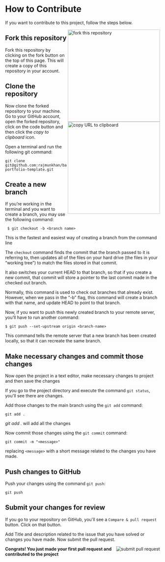 # How to Contribute


If you want to contribute to this project, follow the steps below.

<img align="right" width="300" src="https://firstcontributions.github.io/assets/Readme/fork.png" alt="fork this repository" />

## Fork this repository

Fork this repository by clicking on the fork button on the top of this page.
This will create a copy of this repository in your account.


## Clone the repository

<img align="right" width="300" src="https://firstcontributions.github.io/assets/Readme/copy-to-clipboard.png" alt="copy URL to clipboard" />

Now clone the forked repository to your machine. Go to your GitHub account, open the forked repository, click on the code button and then click the _copy to clipboard_ icon.

Open a terminal and run the following git command:

```
git clone git@github.com:rajmunkhan/basic-portfolio-template.git
```

## Create a new branch

If you’re working in the terminal and you want to create a branch, you may use the following command:

```  
 $ git checkout -b <branch name>
```
This is the fastest and easiest way of creating a branch from the command line

The `checkout` command finds the commit that the branch passed to it is referring to, then updates all of the files on your hard drive (the files in your “working tree”) to match the files stored in that commit.

It also switches your current HEAD to that branch, so that if you create a new commit, that commit will store a pointer to the last commit made in the checked out branch.

Normally, this command is used to check out branches that already exist. However, when we pass in the “-b” flag, this command will create a branch with that name, and update HEAD to point to that branch.



Now, if you want to push this newly created branch to your remote server, you’ll have to run another command:
  
```
$ git push --set-upstream origin <branch-name>
```

This command tells the remote server that a new branch has been created locally, so that it can recreate the same branch.

## Make necessary changes and commit those changes

Now open the project in a text editor, make necessary changes to project and then save the changes

If you go to the project directory and execute the command `git status`, you'll see there are changes.

Add those changes to the main branch using the `git add` command:

```
git add .
```
_git add ._ will add all the changes

Now commit those changes using the `git commit` command:

```
git commit -m "<message>"
```

replacing `<message>` with a short message related to the changes you have made.

## Push changes to GitHub

Push your changes using the command `git push`:

```
git push
```

## Submit your changes for review

If you go to your repository on GitHub, you'll see a `Compare & pull request` button. Click on that button.

Add Title and description related to the issue that you have solved or changes you have made. Now submit the pull request.

<img style="float: right;" src="https://firstcontributions.github.io/assets/Readme/submit-pull-request.png" alt="submit pull request" />

**Congrats! You just made your first pull request and contributed to the project**
